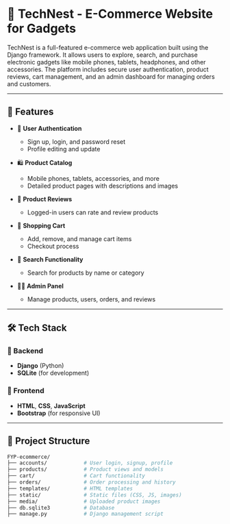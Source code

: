 # 🛒 TechNest - E-Commerce Website for Gadgets

TechNest is a full-featured e-commerce web application built using the Django framework. It allows users to explore, search, and purchase electronic gadgets like mobile phones, tablets, headphones, and other accessories. The platform includes secure user authentication, product reviews, cart management, and an admin dashboard for managing orders and customers.

---

## 🚀 Features

- 🔐 **User Authentication**
  - Sign up, login, and password reset
  - Profile editing and update

- 🛍 **Product Catalog**
  - Mobile phones, tablets, accessories, and more
  - Detailed product pages with descriptions and images

- 💬 **Product Reviews**
  - Logged-in users can rate and review products

- 🛒 **Shopping Cart**
  - Add, remove, and manage cart items
  - Checkout process

- 🔎 **Search Functionality**
  - Search for products by name or category

- 🧑‍💼 **Admin Panel**
  - Manage products, users, orders, and reviews

---

## 🛠 Tech Stack

### 🔧 Backend
- **Django** (Python)
- **SQLite** (for development)

### 🎨 Frontend
- **HTML**, **CSS**, **JavaScript**
- **Bootstrap** (for responsive UI)

---

## 📁 Project Structure

```bash
FYP-ecommerce/
├── accounts/            # User login, signup, profile
├── products/            # Product views and models
├── cart/                # Cart functionality
├── orders/              # Order processing and history
├── templates/           # HTML templates
├── static/              # Static files (CSS, JS, images)
├── media/               # Uploaded product images
├── db.sqlite3           # Database
├── manage.py            # Django management script
